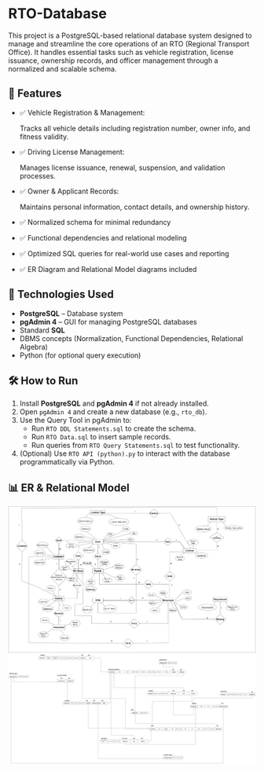 # RTO-Database
This project is a PostgreSQL-based relational database system designed to manage and streamline the core operations of an RTO (Regional Transport Office). It handles essential tasks such as vehicle registration, license issuance, ownership records, and officer management through a normalized and scalable schema.

## 📌 Features

- ✅ Vehicle Registration & Management:
  
  Tracks all vehicle details including registration number, owner info, and fitness validity.
- ✅ Driving License Management:
  
  Manages license issuance, renewal, suspension, and validation processes.
- ✅ Owner & Applicant Records:
  
  Maintains personal information, contact details, and ownership history.
- ✅ Normalized schema for minimal redundancy
- ✅ Functional dependencies and relational modeling
- ✅ Optimized SQL queries for real-world use cases and reporting
- ✅ ER Diagram and Relational Model diagrams included

## 🧩 Technologies Used

- **PostgreSQL** – Database system
- **pgAdmin 4** – GUI for managing PostgreSQL databases
- Standard **SQL**
- DBMS concepts (Normalization, Functional Dependencies, Relational Algebra)
- Python (for optional query execution)

## 🛠️ How to Run

1. Install **PostgreSQL** and **pgAdmin 4** if not already installed.
2. Open `pgAdmin 4` and create a new database (e.g., `rto_db`).
3. Use the Query Tool in pgAdmin to:
   - Run `RTO DDL Statements.sql` to create the schema.
   - Run `RTO Data.sql` to insert sample records.
   - Run queries from `RTO Query Statements.sql` to test functionality.
4. (Optional) Use `RTO API (python).py` to interact with the database programmatically via Python.

## 📊 ER & Relational Model

![ER Diagram](./RTO%20ER%20Diagram.png)
![Relational Model](./RTO%20Relational%20model.png)
